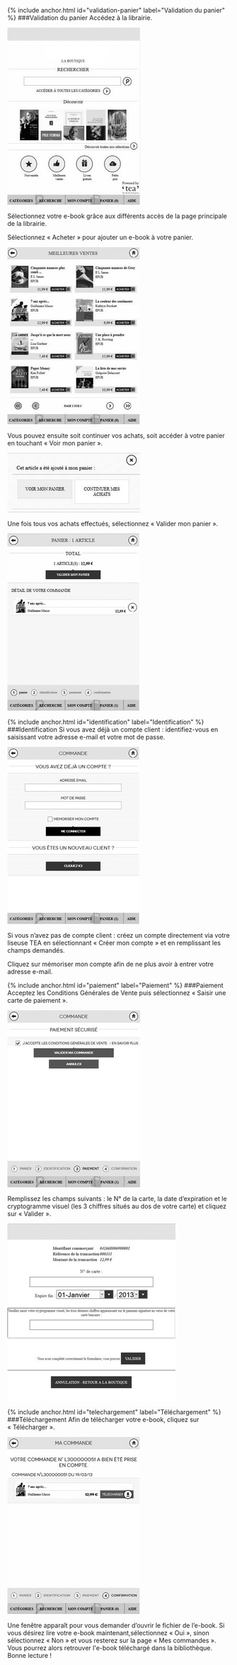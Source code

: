 {% include anchor.html id="validation-panier" label="Validation du panier" %}
###Validation du panier
Accédez à la librairie. 

![](/images/acheter-liseuse-1.jpg)

Sélectionnez votre e-book grâce aux différents accès de la page principale de la librairie. 

Sélectionnez « Acheter » pour ajouter un e-book à votre panier.

![](/images/acheter-liseuse-2.jpg)

Vous pouvez ensuite soit continuer vos achats, soit accéder à votre panier en touchant « Voir mon panier ».

![](/images/acheter-liseuse-3.jpg)

Une fois tous vos achats effectués, sélectionnez « Valider mon panier ».

![](/images/acheter-liseuse-4.jpg)

{% include anchor.html id="identification" label="Identification" %}
###Identification
Si vous avez déjà un compte client : identifiez-vous en saisissant votre adresse e-mail et votre mot de passe.

![](/images/acheter-liseuse-5.jpg)

Si vous n’avez pas de compte client : créez un compte directement via votre liseuse TEA en sélectionnant « Créer mon compte » et en remplissant les champs demandés.

Cliquez sur mémoriser mon compte afin de ne plus avoir à entrer votre adresse e-mail.

{% include anchor.html id="paiement" label="Paiement" %}
###Paiement
Acceptez les Conditions Générales de Vente puis sélectionnez « Saisir une carte de paiement ».

![](/images/acheter-liseuse-6.jpg)

Remplissez les champs suivants : le N° de la carte, la date d’expiration et le cryptogramme visuel (les 3 chiffres situés au dos de votre carte) et cliquez sur « Valider ».

![](/images/acheter-liseuse-7.jpg)

{% include anchor.html id="telechargement" label="Téléchargement" %}
###Téléchargement
Afin de télécharger votre e-book, cliquez sur « Télécharger ».

![](/images/acheter-liseuse-8.jpg)

Une fenêtre apparaît pour vous demander d’ouvrir le fichier de l’e-book. Si vous désirez lire votre e-book maintenant,sélectionnez « Oui », sinon sélectionnez « Non » et vous resterez sur la page « Mes commandes ». Vous pourrez alors retrouver l'e-book téléchargé dans la bibliothèque.
Bonne lecture !



